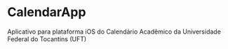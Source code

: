 # CalendarApp

Aplicativo para plataforma iOS do Calendário Acadêmico da Universidade Federal do Tocantins (UFT)
